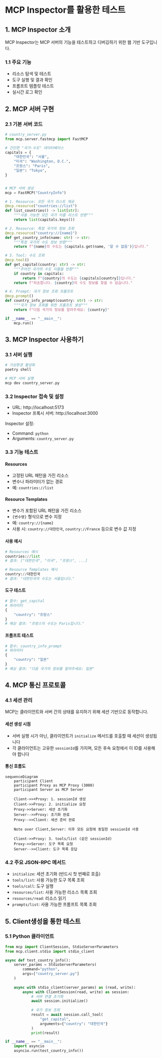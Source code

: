 # MCP Inspector를 활용한 테스트

## 1. MCP Inspector 소개

MCP Inspector는 MCP 서버의 기능을 테스트하고 디버깅하기 위한 웹 기반 도구입니다.

### 1.1 주요 기능
- 리소스 탐색 및 테스트
- 도구 실행 및 결과 확인
- 프롬프트 템플릿 테스트
- 실시간 로그 확인

## 2. MCP 서버 구현

### 2.1 기본 서버 코드
```python
# country_server.py
from mcp.server.fastmcp import FastMCP

# 간단한 "국가-수도" 데이터베이스
capitals = {
    "대한민국": "서울",
    "미국": "Washington, D.C.",
    "프랑스": "Paris",
    "일본": "Tokyo",
}


# MCP 서버 생성
mcp = FastMCP("CountryInfo")

# 1. Resource: 모든 국가 리스트 제공
@mcp.resource("countries://list")
def list_countries() -> list[str]:
    """사용 가능한 모든 국가 이름 리스트 반환"""
    return list(capitals.keys())

# 2. Resource: 특정 국가의 정보 조회
@mcp.resource("country://{name}")
def get_country_info(name: str) -> str:
    """특정 국가의 수도 정보 반환"""
    return f"{name}의 수도는 {capitals.get(name, '알 수 없음')}입니다."

# 3. Tool: 수도 조회
@mcp.tool()
def get_capital(country: str) -> str:
    """주어진 국가의 수도 이름을 반환"""
    if country in capitals:
        return f"{country}의 수도는 {capitals[country]}입니다."
    return f"죄송합니다. {country}의 수도 정보를 찾을 수 없습니다."

# 4. Prompt: 국가 정보 조회 프롬프트
@mcp.prompt()
def country_info_prompt(country: str) -> str:
    """국가 정보 조회를 위한 프롬프트 생성"""
    return f"다음 국가의 정보를 알려주세요: {country}"

if __name__ == "__main__":
    mcp.run()
```

## 3. MCP Inspector 사용하기

### 3.1 서버 실행
```bash
# 가상환경 활성화
poetry shell

# MCP 서버 실행
mcp dev country_server.py
```

### 3.2 Inspector 접속 및 설정
- URL: http://localhost:5173
- Inspector 프록시 서버: http://localhost:3000

Inspector 설정:
- Command: `python`
- Arguments: `country_server.py`

### 3.3 기능 테스트

#### Resources
- 고정된 URL 패턴을 가진 리소스
- 변수나 파라미터가 없는 경로
- 예: `countries://list`

#### Resource Templates
- 변수가 포함된 URL 패턴을 가진 리소스
- `{변수명}` 형식으로 변수 지정
- 예: `country://{name}`
- 사용 시: `country://대한민국`, `country://France` 등으로 변수 값 지정

#### 사용 예시
```python
# Resources 예시
countries://list
# 결과: ["대한민국", "미국", "프랑스", ...]

# Resource Templates 예시
country://대한민국
# 결과: "대한민국의 수도는 서울입니다."
```

#### 도구 테스트
```python
# 함수: get_capital
# 파라미터
{
    "country": "프랑스"
}
# 예상 결과: "프랑스의 수도는 Paris입니다."
```

#### 프롬프트 테스트
```python
# 함수: country_info_prompt
# 파라미터
{
    "country": "일본"
}
# 예상 결과: "다음 국가의 정보를 알려주세요: 일본"
```

## 4. MCP 통신 프로토콜

### 4.1 세션 관리
MCP는 클라이언트와 서버 간의 상태를 유지하기 위해 세션 기반으로 동작합니다.

#### 세션 생성 시점
- 서버 실행 시가 아닌, 클라이언트가 `initialize` 메서드를 호출할 때 세션이 생성됩니다
- 각 클라이언트는 고유한 `sessionId`를 가지며, 모든 후속 요청에서 이 ID를 사용해야 합니다

#### 통신 흐름도
```mermaid
sequenceDiagram
    participant Client
    participant Proxy as MCP Proxy (3000)
    participant Server as MCP Server
    
    Client->>+Proxy: 1. sessionId 생성
    Client->>Proxy: 2. initialize 요청
    Proxy->>Server: 세션 초기화
    Server-->>Proxy: 초기화 완료
    Proxy-->>Client: 세션 준비 완료
    
    Note over Client,Server: 이후 모든 요청에 동일한 sessionId 사용
    
    Client->>Proxy: 3. tools/list (같은 sessionId)
    Proxy->>Server: 도구 목록 요청
    Server-->>Client: 도구 목록 응답
```


### 4.2 주요 JSON-RPC 메서드
- `initialize`: 세션 초기화 (반드시 첫 번째로 호출)
- `tools/list`: 사용 가능한 도구 목록 조회
- `tools/call`: 도구 실행
- `resources/list`: 사용 가능한 리소스 목록 조회
- `resources/read`: 리소스 읽기
- `prompts/list`: 사용 가능한 프롬프트 목록 조회


## 5. Client생성을 통한 테스트

### 5.1 Python 클라이언트
```python
from mcp import ClientSession, StdioServerParameters
from mcp.client.stdio import stdio_client

async def test_country_info():
    server_params = StdioServerParameters(
        command="python",
        args=["country_server.py"]
    )
    
    async with stdio_client(server_params) as (read, write):
        async with ClientSession(read, write) as session:
            # 서버 연결 초기화
            await session.initialize()
            
            # 국가 정보 조회
            result = await session.call_tool(
                "get_capital", 
                arguments={"country": "대한민국"}
            )
            print(result)

if __name__ == "__main__":
    import asyncio
    asyncio.run(test_country_info())
```